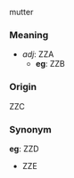 mutter
### Meaning
+ _adj_: ZZA
    + __eg__: ZZB

### Origin

ZZC

### Synonym

__eg__: ZZD

+ ZZE


